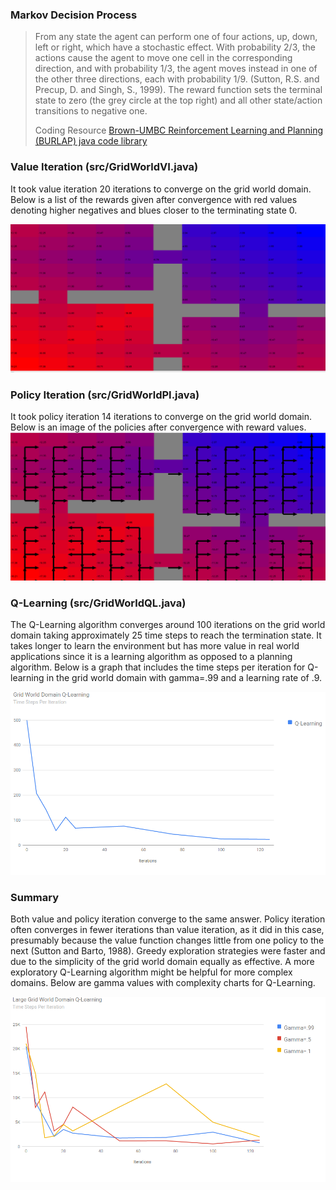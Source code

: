 ### Markov Decision Process 

> From any state the agent can perform one of four actions, up, down, left or right, which have a stochastic effect. With probability 2/3, the actions cause the agent to move one cell in the corresponding direction, and with probability 1/3, the agent moves instead in one of the other three directions, each with probability 1/9. (Sutton, R.S. and Precup, D. and Singh, S., 1999).  The reward function sets the terminal state to zero (the grey circle at the top right) and all other state/action transitions to negative one.   
>
> Coding Resource <a href="https://github.com/jmacglashan/burlap">Brown-UMBC Reinforcement Learning and Planning (BURLAP) java code library</a>


### Value Iteration (src/GridWorldVI.java)
It took value iteration 20 iterations to converge on the grid world domain.   Below is a list of the rewards given after convergence with red values denoting higher negatives and blues closer to the terminating state 0.  

![Component Diagram](https://github.com/jlm429/MDPs/blob/master/images/ValueIterationRewards.PNG)

### Policy Iteration (src/GridWorldPI.java)

It took policy iteration 14 iterations to converge on the grid world domain.   Below is an image of the policies after convergence with reward values.  
![Component Diagram](https://github.com/jlm429/MDPs/blob/master/images/PolicyIterationGrid.PNG)


### Q-Learning (src/GridWorldQL.java)

The Q-Learning algorithm converges around 100 iterations on the grid world domain taking approximately 25 time steps to reach the termination state.   It takes longer to learn the environment but has more value in real world applications since it is a learning algorithm as opposed to a planning algorithm. Below is a graph that includes the time steps per iteration for Q-learning in the grid world domain with gamma=.99 and a learning rate of .9.   


![Component Diagram](https://github.com/jlm429/MDPs/blob/master/images/smallgridworldQLearning.png)


### Summary

Both value and policy iteration converge to the same answer.  Policy iteration often converges in fewer iterations than value iteration, as it did in this case, presumably because the value function changes little from one policy to the next (Sutton and Barto, 1988).  Greedy exploration strategies were faster and due to the simplicity of the grid world domain equally as effective.  A more exploratory Q-Learning algorithm might be helpful for more complex domains. Below are gamma values with complexity charts for Q-Learning. 


![Component Diagram](https://github.com/jlm429/MDPs/blob/master/images/LargeGridWorldQL.PNG)
